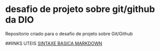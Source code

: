 # desafio de projeto sobre git/github da DIO
Repositorio criado para o desafio de projeto sobre Git/Github

##lINKS UTEIS
[SINTAXE BASICA MARKDOWN](https://www.markdownguide.org/)
